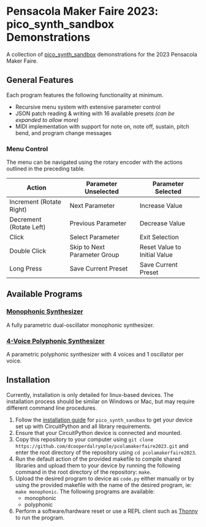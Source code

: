 # Pensacola Maker Faire 2023: pico_synth_sandbox Demonstrations
A collection of [pico_synth_sandbox](https://github.com/dcooperdalrymple/pico_synth_sandbox) demonstrations for the 2023 Pensacola Maker Faire.

## General Features
Each program features the following functionality at minimum.
* Recursive menu system with extensive parameter control
* JSON patch reading & writing with 16 available presets _(can be expanded to allow more)_
* MIDI implementation with support for note on, note off, sustain, pitch bend, and program change messages

### Menu Control
The menu can be navigated using the rotary encoder with the actions outlined in the preceding table.

| Action                   | Parameter Unselected         | Parameter Selected           |
| ------------------------ | ---------------------------- | ---------------------------- |
| Increment (Rotate Right) | Next Parameter               | Increase Value               |
| Decrement (Rotate Left)  | Previous Parameter           | Decrease Value               |
| Click                    | Select Parameter             | Exit Selection               |
| Double Click             | Skip to Next Parameter Group | Reset Value to Initial Value |
| Long Press               | Save Current Preset          | Save Current Preset          |

## Available Programs

### [Monophonic Synthesizer](monophonic.py)
A fully parametric dual-oscillator monophonic synthesizer.

### [4-Voice Polyphonic Synthesizer](polyphonic.py)
A parametric polyphonic synthesizer with 4 voices and 1 oscillator per voice.

## Installation
Currently, installation is only detailed for linux-based devices. The installation process should be similar on Windows or Mac, but may require different command line procedures.
1. Follow the [installation guide](https://pico-synth-sandbox.readthedocs.io/en/latest/software.html) for `pico_synth_sandbox` to get your device set up with CircuitPython and all library requirements.
2. Ensure that your CircuitPython device is connected and mounted.
3. Copy this repository to your computer using `git clone https://github.com/dcooperdalrymple/pcolamakerfaire2023.git` and enter the root directory of the repository using `cd pcolamakerfaire2023`.
4. Run the default action of the provided makefile to compile shared libraries and upload them to your device by running the following command in the root directory of the repository: `make`.
5. Upload the desired program to device as `code.py` either manually or by using the provided makefile with the name of the desired program, ie: `make monophonic`. The following programs are available:
   * monophonic
   * polyphonic
6. Perform a software/hardware reset or use a REPL client such as [Thonny](https://thonny.org/) to run the program.
